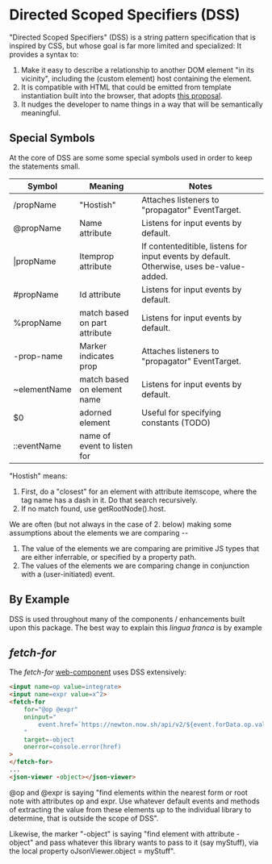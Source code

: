 # Directed Scoped Specifiers (DSS)

"Directed Scoped Specifiers" (DSS) is a string pattern specification that is inspired by CSS, but whose goal is far more limited and specialized:  It provides a syntax to:

1.  Make it easy to describe a relationship to another DOM element "in its vicinity", including the (custom element) host containing the element.
2.  It is compatible with HTML that could be emitted from template instantiation built into the browser, that adopts [this proposal](https://github.com/WICG/webcomponents/issues/1013).
3.  It nudges the developer to name things in a way that will be semantically meaningful.

## Special Symbols

At the core of DSS are some some special symbols used in order to keep the statements small.


| Symbol       | Meaning                        | Notes                                                                                             |
|--------------|--------------------------------|---------------------------------------------------------------------------------------------------|
| /propName    |"Hostish"                       | Attaches listeners to "propagator" EventTarget.                                                   |
| @propName    |Name attribute                  | Listens for input events by default.                                                              |
| \|propName   |Itemprop attribute              | If contenteditible, listens for input events by default.  Otherwise, uses be-value-added.         |
| #propName    |Id attribute                    | Listens for input events by default.                                                              |
| %propName    |match based on part attribute   | Listens for input events by default.                                                              |
| -prop-name   |Marker indicates prop           | Attaches listeners to "propagator" EventTarget.                                                   | 
| ~elementName |match based on element name     | Listens for input events by default.                                                              |
| $0           |adorned element                 | Useful for specifying constants (TODO)                                                            |
| ::eventName  |name of event to listen for     |                                                                                                   |


"Hostish" means:

1.  First, do a "closest" for an element with attribute itemscope, where the tag name has a dash in it.  Do that search recursively.  
2.  If no match found, use getRootNode().host.

We are often (but not always in the case of 2. below) making some assumptions about the elements we are comparing -- 

1.  The value of the elements we are comparing are primitive JS types that are either inferrable, or specified by a property path.
2.  The values of the elements we are comparing change in conjunction with a (user-initiated) event. 

## By Example

DSS is used throughout many of the components / enhancements built upon this package.  The best way to explain this *lingua franca* is by example

## *fetch-for*

The *fetch-for* [web-component](https://github.com/bahrus/fetch-for) uses DSS extensively:

```html
<input name=op value=integrate>
<input name=expr value=x^2>
<fetch-for
    for="@op @expr"
    oninput="
        event.href=`https://newton.now.sh/api/v2/${event.forData.op.value}/${event.forData.expr.value}`
    "
    target=-object
    onerror=console.error(href)
>
</fetch-for>
...
<json-viewer -object></json-viewer>
```

@op and @expr is saying "find elements within the nearest form or root note with attributes op and expr.  Use whatever default events and methods of extracting the value from these elements up to the individual library to determine, that is outside the scope of DSS".

Likewise, the marker "-object" is saying "find element with attribute -object" and pass whatever this library wants to pass to it (say myStuff), via the local property oJsonViewer.object = myStuff".

